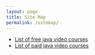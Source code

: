 ```yaml
---
layout: page
title: Site Map
permalink: /sitemap/
---
```



<ul>
<li><a href="http://javadev.org/jekyll/update/2015/02/15/java-free-video-courses-collection.html">List of free java video courses</a></li>
<li><a href="http://javadev.org/jekyll/update/2015/02/15/java-paid-video-courses-collection.html">List of paid java video courses</a></li>

</ul>
